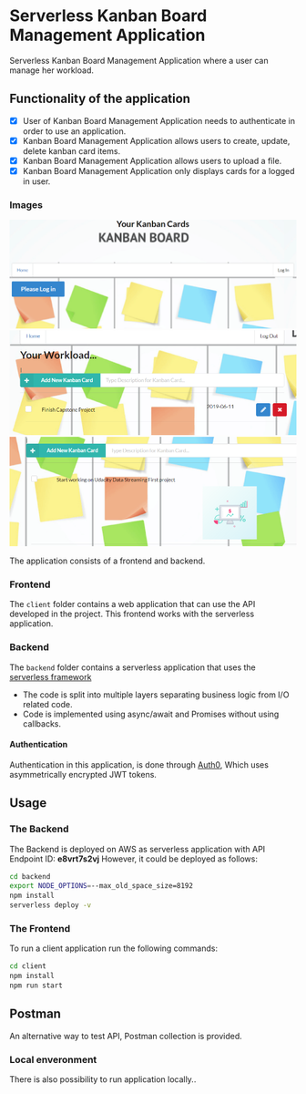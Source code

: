 # Serverless Kanban Board Management Application

Serverless Kanban Board Management Application where a user can manage her workload.

## Functionality of the application

- [x] User of Kanban Board Management Application needs to authenticate in order to use an application.
- [x] Kanban Board Management Application allows users to create, update, delete kanban card items.
- [x] Kanban Board Management Application allows users to upload a file.
- [x] Kanban Board Management Application only displays cards for a logged in user.

### Images

![login screen](https://github.com/zmarozas/aws_capstone/blob/main/screens/login.PNG?raw=true)
![created card](https://github.com/zmarozas/aws_capstone/blob/main/screens/created_item.PNG?raw=true)
![created card](https://github.com/zmarozas/aws_capstone/blob/main/screens/item-with-picture.PNG?raw=true)

The application consists of a frontend and backend.

### Frontend

The `client` folder contains a web application that can use the API developed in the project.
This frontend works with the serverless application.

### Backend

The `backend` folder contains a serverless application that uses the [serverless framework](https://github.com/serverless)

- The code is split into multiple layers separating business logic from I/O related code.
- Code is implemented using async/await and Promises without using callbacks.

#### Authentication

Authentication in this application, is done through [Auth0](https://auth0.com/), Which uses asymmetrically encrypted JWT tokens.

## Usage

### The Backend

The Backend is deployed on AWS as serverless application with API Endpoint ID: **e8vrt7s2vj**
However, it could be deployed as follows:

```bash
cd backend
export NODE_OPTIONS=--max_old_space_size=8192
npm install
serverless deploy -v
```

### The Frontend

To run a client application run the following commands:

```bash
cd client
npm install
npm run start
```

## Postman

An alternative way to test API, Postman collection is provided.

### Local enveronment

There is also possibility to run application locally..
